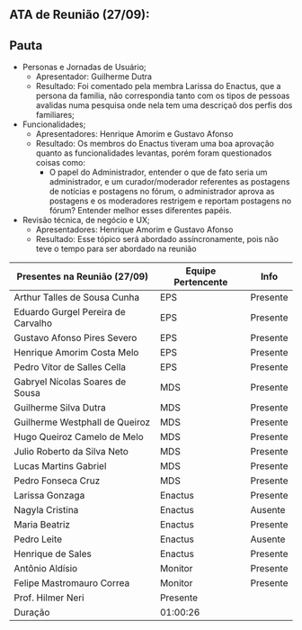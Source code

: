 ## ATA de Reunião (27/09):

## Pauta

* Personas e Jornadas de Usuário; 
  - Apresentador: Guilherme Dutra
  - Resultado: Foi comentado pela membra Larissa do Enactus, que a persona da familia, não correspondia tanto com os tipos de pessoas avalidas numa pesquisa onde nela tem uma descriçaõ dos perfis dos familiares;
* Funcionalidades; 
  - Apresentadores: Henrique Amorim e Gustavo Afonso
  - Resultado: Os membros do Enactus tiveram uma boa aprovação quanto as funcionalidades levantas, porém foram questionados coisas como:
    - O papel do Administrador, entender o que de fato seria um administrador, e um curador/moderador referentes as postagens de notícias e postagens no fórum, o administrador aprova as postagens e os moderadores restrigem e reportam postagens no fórum? Entender melhor esses diferentes papéis.
* Revisão técnica, de negócio e UX; 
  - Apresentadores: Henrique Amorim e Gustavo Afonso
  - Resultado: Esse tópico será abordado assíncronamente, pois não teve o tempo para ser abordado na reunião

| <b>Presentes na Reunião (27/09)</b> | <b>Equipe Pertencente</b> | <b>Info</b> |
| --- | --- | --- |
| Arthur Talles de Sousa Cunha | EPS | Presente |
| Eduardo Gurgel Pereira de Carvalho | EPS | Presente |
| Gustavo Afonso Pires Severo | EPS | Presente |
| Henrique Amorim Costa Melo | EPS | Presente |
| Pedro Vítor de Salles Cella | EPS | Presente |
| Gabryel Nícolas Soares de Sousa | MDS | Presente |
| Guilherme Silva Dutra | MDS | Presente |
| Guilherme Westphall de Queiroz | MDS | Presente |
| Hugo Queiroz Camelo de Melo | MDS | Presente |
| Julio Roberto da Silva Neto | MDS | Presente |
| Lucas Martins Gabriel | MDS | Presente |
| Pedro Fonseca Cruz | MDS | Presente |
| Larissa Gonzaga|Enactus|Presente|
| Nagyla Cristina|Enactus|Ausente|
| Maria Beatriz|Enactus|Presente|
| Pedro Leite|Enactus|Ausente|
| Henrique de Sales|Enactus|Presente|
| Antônio Aldísio | Monitor | Presente |
| Felipe Mastromauro Correa | Monitor | Presente |
| Prof. Hilmer Neri|Presente|
| Duração | 01:00:26 |
